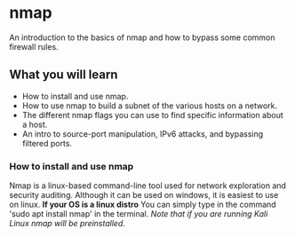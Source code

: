 # nmap
An introduction to the basics of nmap and how to bypass some common firewall rules.

## What you will learn 
* How to install and use nmap.
* How to use nmap to build a subnet of the various hosts on a network.
* The different nmap flags you can use to find specific information about a host.
* An intro to source-port manipulation, IPv6 attacks, and bypassing filtered ports.

### How to install and use nmap
Nmap is a linux-based command-line tool used for network 
exploration and security auditing. Although it can be 
used on windows, it is easiest to use on linux. 
**If your OS is a linux distro**
You can simply type in the command 'sudo apt install nmap' 
in the terminal.
*Note that if you are running Kali Linux nmap will be preinstalled.*
